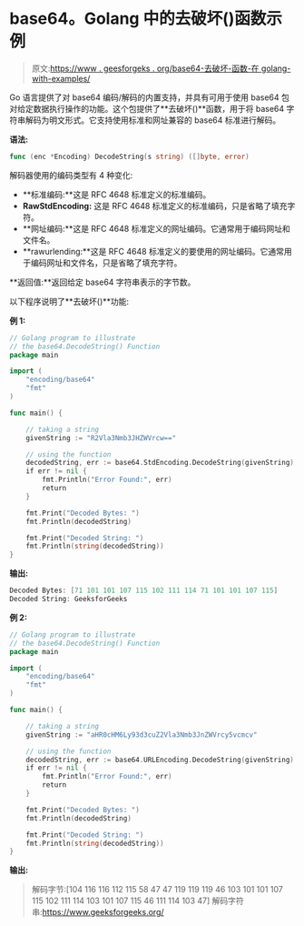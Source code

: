 # base64。Golang 中的去破坏()函数示例

> 原文:[https://www . geesforgeks . org/base64-去破坏-函数-在 golang-with-examples/](https://www.geeksforgeeks.org/base64-decodestring-function-in-golang-with-examples/)

Go 语言提供了对 base64 编码/解码的内置支持，并具有可用于使用 base64 包对给定数据执行操作的功能。这个包提供了**去破坏()**函数，用于将 base64 字符串解码为明文形式。它支持使用标准和网址兼容的 base64 标准进行解码。

**语法:**

```go
func (enc *Encoding) DecodeString(s string) ([]byte, error)
```

解码器使用的编码类型有 4 种变化:

*   **标准编码:**这是 RFC 4648 标准定义的标准编码。
*   **RawStdEncoding:** 这是 RFC 4648 标准定义的标准编码，只是省略了填充字符。
*   **网址编码:**这是 RFC 4648 标准定义的网址编码。它通常用于编码网址和文件名。
*   **rawurlending:**这是 RFC 4648 标准定义的要使用的网址编码。它通常用于编码网址和文件名，只是省略了填充字符。

**返回值:**返回给定 base64 字符串表示的字节数。

以下程序说明了**去破坏()**功能:

**例 1:**

```go
// Golang program to illustrate
// the base64.DecodeString() Function
package main

import (
    "encoding/base64"
    "fmt"
)

func main() {

    // taking a string
    givenString := "R2Vla3Nmb3JHZWVrcw=="

    // using the function
    decodedString, err := base64.StdEncoding.DecodeString(givenString)
    if err != nil {
        fmt.Println("Error Found:", err)
        return
    }

    fmt.Print("Decoded Bytes: ")
    fmt.Println(decodedString)

    fmt.Print("Decoded String: ")
    fmt.Println(string(decodedString))
}
```

**输出:**

```go
Decoded Bytes: [71 101 101 107 115 102 111 114 71 101 101 107 115]
Decoded String: GeeksforGeeks

```

**例 2:**

```go
// Golang program to illustrate
// the base64.DecodeString() Function
package main

import (
    "encoding/base64"
    "fmt"
)

func main() {

    // taking a string
    givenString := "aHR0cHM6Ly93d3cuZ2Vla3Nmb3JnZWVrcy5vcmcv"

    // using the function
    decodedString, err := base64.URLEncoding.DecodeString(givenString)
    if err != nil {
        fmt.Println("Error Found:", err)
        return
    }

    fmt.Print("Decoded Bytes: ")
    fmt.Println(decodedString)

    fmt.Print("Decoded String: ")
    fmt.Println(string(decodedString))
}
```

**输出:**

> 解码字节:[104 116 116 112 115 58 47 47 119 119 119 46 103 101 101 107 115 102 111 114 103 101 107 115 46 111 114 103 47]
> 解码字符串:https://www.geeksforgeeks.org/